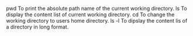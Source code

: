 pwd To print the absolute path name of the current working directory.
ls To display the content list of current working directory.
cd To change the working directory to users home directory.
ls -l To dipslay the content lis of a directory in long format.